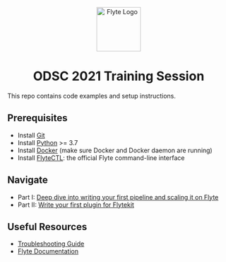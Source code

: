 <html>
    <p align="center"> 
        <img src="https://github.com/flyteorg/flyte/blob/master/rsts/images/flyte_circle_gradient_1_4x4.png" alt="Flyte Logo" width="100">
    </p>
    <h1 align="center">
        ODSC 2021 Training Session
    </h1>
</html>

This repo contains code examples and setup instructions.

## Prerequisites
* Install [Git](https://git-scm.com/)
* Install [Python](https://www.python.org/downloads/) >= 3.7
* Install [Docker](https://docs.docker.com/get-docker/) (make sure Docker and Docker daemon are running)
* Install [FlyteCTL](https://docs.flyte.org/projects/flytectl/en/stable/#install): the official Flyte command-line interface

## Navigate

* Part I: [Deep dive into writing your first pipeline and scaling it on Flyte](example/)
* Part II: [Write your first plugin for Flytekit](extend/)

## Useful Resources
* [Troubleshooting Guide](https://docs.flyte.org/en/latest/community/troubleshoot.html)
* [Flyte Documentation](https://docs.flyte.org/en/latest/)
